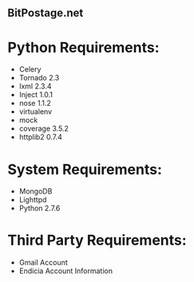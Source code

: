 ## BitPostage.net

# Python Requirements:
* Celery
* Tornado 2.3
* lxml 2.3.4
* Inject 1.0.1
* nose 1.1.2
* virtualenv
* mock
* coverage 3.5.2
* httplib2 0.7.4

# System Requirements:
* MongoDB
* Lighttpd
* Python 2.7.6

# Third Party Requirements:
* Gmail Account
* Endicia Account Information

